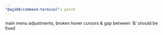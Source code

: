 ```yaml
---
"@ag108/command-terminal": patch
---
```


main menu adjustments, broken hover cursors & gap between '&' should be fixed
